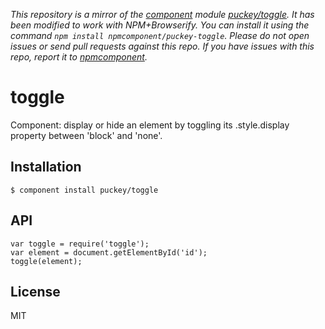 *This repository is a mirror of the [component](http://component.io) module [puckey/toggle](http://github.com/puckey/toggle). It has been modified to work with NPM+Browserify. You can install it using the command `npm install npmcomponent/puckey-toggle`. Please do not open issues or send pull requests against this repo. If you have issues with this repo, report it to [npmcomponent](https://github.com/airportyh/npmcomponent).*
# toggle

  Component: display or hide an element by toggling its .style.display property between 'block' and 'none'.

## Installation

    $ component install puckey/toggle

## API

    var toggle = require('toggle');
    var element = document.getElementById('id');
    toggle(element);

## License

  MIT
